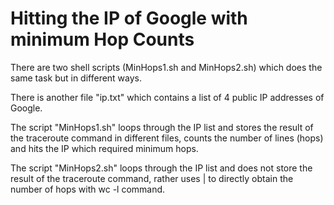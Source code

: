 # Hitting the IP of Google with minimum Hop Counts

There are two shell scripts (MinHops1.sh and MinHops2.sh) which does the same task but in different ways.

There is another file "ip.txt" which contains a list of 4 public IP addresses of Google.

The script "MinHops1.sh" loops through the IP list and stores the result of the traceroute command in different files, 
counts the number of lines (hops) and hits the IP which required minimum hops.

The script "MinHops2.sh" loops through the IP list and does not store the result of the traceroute command,
rather uses | to directly obtain the number of hops with wc -l command.
